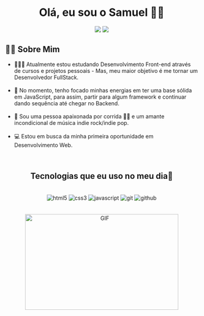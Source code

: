 <h1 align="center">Olá, eu sou o Samuel 🖐🏽</h1>

<div align="center"> 
  <a href="https://www.instagram.com/samuelj_s/" target="_blank"><img src="https://img.shields.io/badge/-Instagram-%23E4405F?style=for-the-badge&logo=instagram&logoColor=white" target="_blank"></a>
  <a href="https://www.linkedin.com/in/samuel-jonas-490476275/" target="_blank"><img src="https://img.shields.io/badge/-LinkedIn-%230077B5?style=for-the-badge&logo=linkedin&logoColor=white" target="_blank"></a> 
  </div>

<h2> 💁🏾 Sobre Mim </h2>

<ul>
    <li>🧑🏾‍💻 Atualmente estou estudando Desenvolvimento Front-end através de cursos e projetos pessoais - Mas, meu maior objetivo é me tornar um Desenvolvedor FullStack. </li> <br>
    <li>🚀 No momento, tenho focado minhas energias em ter uma base sólida em JavaScript, para assim,
        partir para algum framework e continuar dando sequência até chegar no Backend.</li> <br>
    <li>🌱 Sou uma pessoa apaixonada por corrida 🏃🏾 e um amante incondicional de música indie rock/indie pop. </li> <br>
    <li>💻 Estou em busca da minha primeira oportunidade em Desenvolvimento Web.</li>
</ul> <br>


<div align="center">
<h2 align="center">Tecnologias que eu uso no meu dia🔧</h2> <br>
    <img align="center" 
    src="https://img.shields.io/badge/HTML5-E34F26?style=for-the-badge&logo=html5&logoColor=white" 
    alt="html5">
    <img align="center" 
    src="https://img.shields.io/badge/CSS3-1572B6?style=for-the-badge&logo=css3&logoColor=white" 
    alt="css3">
    <img align="center" 
    src="https://img.shields.io/badge/JavaScript-F7DF1E?style=for-the-badge&logo=javascript&logoColor=black" 
    alt="javascript">
    <img align="center" 
    src="https://img.shields.io/badge/GIT-E44C30?style=for-the-badge&logo=git&logoColor=white" 
    alt="git">
    <img align="center" 
    src="https://img.shields.io/badge/GitHub-100000?style=for-the-badge&logo=github&logoColor=white" 
    alt="github">
</div> <br> <br>

<div align="center">
<img alt="GIF" src="https://i.pinimg.com/originals/e4/26/70/e426702edf874b181aced1e2fa5c6cde.gif" width="400px" height="250px"/>
</div>
